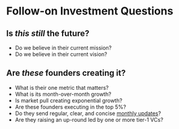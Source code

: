 # Follow-on Investment Questions

## Is _this still_ the future?

- Do we believe in their current mission?
- Do we believe in their current vision?

## Are _these_ founders creating it?

- What is their one metric that matters?
- What is its month-over-month growth?
- Is market pull creating exponential growth?
- Are these founders executing in the top 5%?
- Do they send regular, clear, and concise [monthly updates](/samples/sample_monthly_update.md)?
- Are they raising an up-round led by one or more tier-1 VCs?
